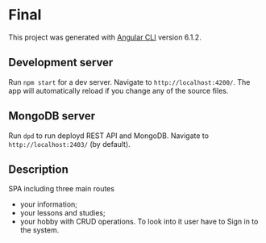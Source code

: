 # Final

This project was generated with [Angular CLI](https://github.com/angular/angular-cli) version 6.1.2.

## Development server

Run `npm start` for a dev server. Navigate to `http://localhost:4200/`. The app will automatically reload if you change any of the source files.

## MongoDB server

Run `dpd` to run deployd REST API and MongoDB.  Navigate to `http://localhost:2403/` (by default).

## Description

SPA including three main routes
- your information;
- your lessons and studies;
- your hobby with CRUD operations. To look into it user have to Sign in to the system.